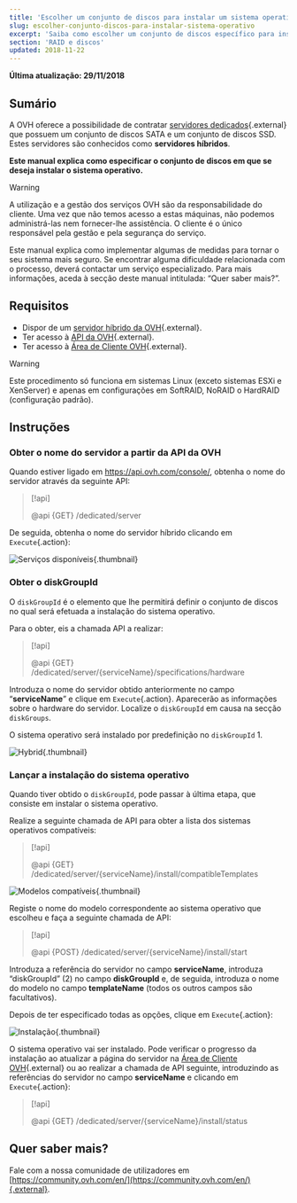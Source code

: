 ```yaml
---
title: 'Escolher um conjunto de discos para instalar um sistema operativo'
slug: escolher-conjunto-discos-para-instalar-sistema-operativo
excerpt: 'Saiba como escolher um conjunto de discos específico para instalar um sistema operativo'
section: 'RAID e discos'
updated: 2018-11-22
---
```


**Última atualização: 29/11/2018**

## Sumário

A OVH oferece a possibilidade de contratar [servidores dedicados](https://www.ovh.pt/servidores_dedicados/){.external} que possuem um conjunto de discos SATA e um conjunto de discos SSD. Estes servidores são conhecidos como **servidores híbridos**.

**Este manual explica como especificar o conjunto de discos em que se deseja instalar o sistema operativo.**


> [!warning]
> 
> A utilização e a gestão dos serviços OVH são da responsabilidade do cliente. Uma vez que não temos acesso a estas máquinas, não podemos administrá-las nem fornecer-lhe assistência. O cliente é o único responsável pela gestão e pela segurança do serviço.
> 
> Este manual explica como implementar algumas de medidas para tornar o seu sistema mais seguro. Se encontrar alguma dificuldade relacionada com o processo, deverá contactar um serviço especializado. Para mais informações, aceda à secção deste manual intitulada: “Quer saber mais?”.
>

## Requisitos

* Dispor de um [servidor híbrido da OVH](https://www.ovh.pt/servidores_dedicados/){.external}.
* Ter acesso à [API da OVH](https://api.ovh.com/){.external}.
* Ter acesso à [Área de Cliente OVH](https://www.ovh.com/auth/?action=gotomanager&from=https://www.ovh.pt/&ovhSubsidiary=pt){.external}.

> [!warning]
>
> Este procedimento só funciona em sistemas Linux (exceto sistemas ESXi e XenServer) e apenas em configurações em SoftRAID, NoRAID o HardRAID (configuração padrão).
> 

## Instruções

### Obter o nome do servidor a partir da API da OVH

Quando estiver ligado em <https://api.ovh.com/console/>, obtenha o nome do servidor através da seguinte API:

> [!api]
>
> @api {GET} /dedicated/server
> 

De seguida, obtenha o nome do servidor híbrido clicando em `Execute`{.action}:

![Serviços disponíveis](images/services-01.png){.thumbnail}

### Obter o diskGroupId

O `diskGroupId` é o elemento que lhe permitirá definir o conjunto de discos no qual será efetuada a instalação do sistema operativo. 

Para o obter, eis a chamada API a realizar:

> [!api]
>
> @api {GET} /dedicated/server/{serviceName}/specifications/hardware
> 

Introduza o nome do servidor obtido anteriormente no campo “**serviceName**” e clique em `Execute`{.action}. Aparecerão as informações sobre o hardware do servidor. Localize o `diskGroupId` em causa na secção `diskGroups`.

O sistema operativo será instalado por predefinição no `diskGroupId` 1.

![Hybrid](images/hybrid-01.png){.thumbnail}

### Lançar a instalação do sistema operativo

Quando tiver obtido o `diskGroupId`, pode passar à última etapa, que consiste em instalar o sistema operativo.

Realize a seguinte chamada de API para obter a lista dos sistemas operativos compatíveis:

> [!api]
>
> @api {GET} /dedicated/server/{serviceName}/install/compatibleTemplates
> 

![Modelos compatíveis](images/templates-01.png){.thumbnail}

Registe o nome do modelo correspondente ao sistema operativo que escolheu e faça a seguinte chamada de API:

> [!api]
>
> @api {POST} /dedicated/server/{serviceName}/install/start
> 

Introduza a referência do servidor no campo **serviceName**, introduza “diskGroupId” (2) no campo **diskGroupId** e, de seguida, introduza o nome do modelo no campo **templateName** (todos os outros campos são facultativos).

Depois de ter especificado todas as opções, clique em `Execute`{.action}:

![Instalação](images/install-01.png){.thumbnail}

O sistema operativo vai ser instalado. Pode verificar o progresso da instalação ao atualizar a página do servidor na [Área de Cliente OVH](https://www.ovh.com/auth/?action=gotomanager&from=https://www.ovh.pt/&ovhSubsidiary=pt){.external} ou ao realizar a chamada de API seguinte, introduzindo as referências do servidor no campo **serviceName** e clicando em `Execute`{.action}:

> [!api]
>
> @api {GET} /dedicated/server/{serviceName}/install/status
> 

## Quer saber mais?

Fale com a nossa comunidade de utilizadores em [https://community.ovh.com/en/](https://community.ovh.com/en/){.external}.